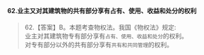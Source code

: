 #### 62.业主又对其建筑物的共有部分享有占有、使用、收益和处分的权利
>   62.【答案】B。本题考查物权法。我国《物权法》规定:     
业主对其建筑物专有部分享有`占有、使用、收益和处分`的权利。        
对专有部分以外的共有部分享有`共有和共同管理`的权利。        
